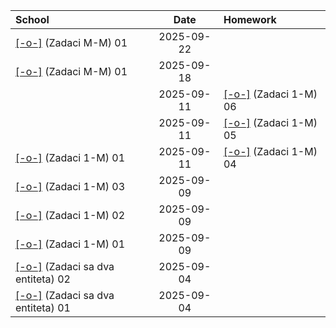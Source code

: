 | School                                                                                                                                                                                      |    Date    | Homework                                                                                                                                                                          |
| :------------------------------------------------------------------------------------------------------------------------------------------------------------------------------------------ | :--------: | :-------------------------------------------------------------------------------------------------------------------------------------------------------------------------------- |
| [[-o-]](https://download-directory.github.io?url=https://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@github.com/Gim36/Bases/tree/main/School/09/22/01&filename=01) (Zadaci M-M) 01             | 2025-09-22 |                                                                                                                                                                                   |
| [[-o-]](https://download-directory.github.io?url=https://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@github.com/Gim36/Bases/tree/main/School/09/18/01&filename=01) (Zadaci M-M) 01             | 2025-09-18 |                                                                                                                                                                                   |
|                                                                                                                                                                                             | 2025-09-11 | [[-o-]](https://download-directory.github.io?url=https://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@github.com/Gim36/Bases/tree/main/Homework/09/11/06&filename=06) (Zadaci 1-M) 06 |
|                                                                                                                                                                                             | 2025-09-11 | [[-o-]](https://download-directory.github.io?url=https://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@github.com/Gim36/Bases/tree/main/Homework/09/11/05&filename=05) (Zadaci 1-M) 05 |
| [[-o-]](https://download-directory.github.io?url=https://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@github.com/Gim36/Bases/tree/main/School/09/11/01&filename=01) (Zadaci 1-M) 01             | 2025-09-11 | [[-o-]](https://download-directory.github.io?url=https://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@github.com/Gim36/Bases/tree/main/Homework/09/11/04&filename=04) (Zadaci 1-M) 04 |
| [[-o-]](https://download-directory.github.io?url=https://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@github.com/Gim36/Bases/tree/main/School/09/09/03&filename=03) (Zadaci 1-M) 03             | 2025-09-09 |                                                                                                                                                                                   |
| [[-o-]](https://download-directory.github.io?url=https://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@github.com/Gim36/Bases/tree/main/School/09/09/02&filename=02) (Zadaci 1-M) 02             | 2025-09-09 |                                                                                                                                                                                   |
| [[-o-]](https://download-directory.github.io?url=https://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@github.com/Gim36/Bases/tree/main/School/09/09/01&filename=01) (Zadaci 1-M) 01             | 2025-09-09 |                                                                                                                                                                                   |
| [[-o-]](https://download-directory.github.io?url=https://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@github.com/Gim36/Bases/tree/main/School/09/04/02&filename=02) (Zadaci sa dva entiteta) 02 | 2025-09-04 |                                                                                                                                                                                   |
| [[-o-]](https://download-directory.github.io?url=https://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@github.com/Gim36/Bases/tree/main/School/09/04/01&filename=01) (Zadaci sa dva entiteta) 01 | 2025-09-04 |                                                                                                                                                                                   |
